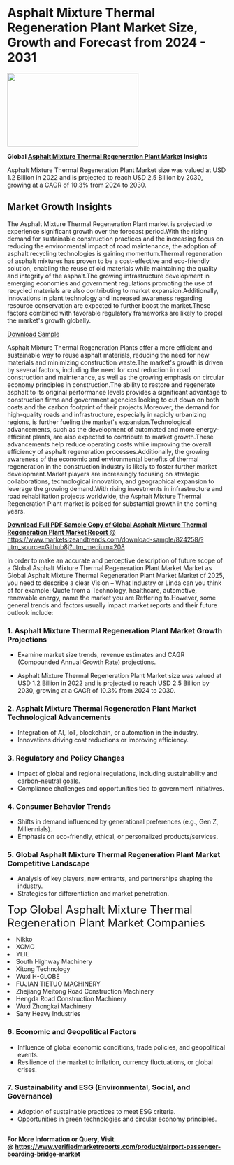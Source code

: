 <H1>Asphalt Mixture Thermal Regeneration Plant Market Size, Growth and Forecast from 2024 - 2031</H1><img class="aligncenter size-medium wp-image-584254" src="https://thirdeyenews.in/wp-content/uploads/2024/09/Global-Market-Research-300x168.jpeg" alt="" width="300" height="168" /><p><strong>Global&nbsp;<a href="https://www.marketsizeandtrends.com/download-sample/824258/?utm_source=Github8j?utm_medium=208">Asphalt Mixture Thermal Regeneration Plant Market</a> Insights</strong></p><p>Asphalt Mixture Thermal Regeneration Plant Market size was valued at USD 1.2 Billion in 2022 and is projected to reach USD 2.5 Billion by 2030, growing at a CAGR of 10.3% from 2024 to 2030.</p><p><h2>Market Growth Insights</h2> <p>The Asphalt Mixture Thermal Regeneration Plant market is projected to experience significant growth over the forecast period.With the rising demand for sustainable construction practices and the increasing focus on reducing the environmental impact of road maintenance, the adoption of asphalt recycling technologies is gaining momentum.Thermal regeneration of asphalt mixtures has proven to be a cost-effective and eco-friendly solution, enabling the reuse of old materials while maintaining the quality and integrity of the asphalt.The growing infrastructure development in emerging economies and government regulations promoting the use of recycled materials are also contributing to market expansion.Additionally, innovations in plant technology and increased awareness regarding resource conservation are expected to further boost the market.These factors combined with favorable regulatory frameworks are likely to propel the market's growth globally.</p> <p><a href="#">Download Sample</a></p> <p>Asphalt Mixture Thermal Regeneration Plants offer a more efficient and sustainable way to reuse asphalt materials, reducing the need for new materials and minimizing construction waste.The market's growth is driven by several factors, including the need for cost reduction in road construction and maintenance, as well as the growing emphasis on circular economy principles in construction.The ability to restore and regenerate asphalt to its original performance levels provides a significant advantage to construction firms and government agencies looking to cut down on both costs and the carbon footprint of their projects.Moreover, the demand for high-quality roads and infrastructure, especially in rapidly urbanizing regions, is further fueling the market's expansion.Technological advancements, such as the development of automated and more energy-efficient plants, are also expected to contribute to market growth.These advancements help reduce operating costs while improving the overall efficiency of asphalt regeneration processes.Additionally, the growing awareness of the economic and environmental benefits of thermal regeneration in the construction industry is likely to foster further market development.Market players are increasingly focusing on strategic collaborations, technological innovation, and geographical expansion to leverage the growing demand.With rising investments in infrastructure and road rehabilitation projects worldwide, the Asphalt Mixture Thermal Regeneration Plant market is poised for substantial growth in the coming years.</p> <p><a href="#"></p><p><span class=""><strong>Download Full PDF Sample Copy of Global Asphalt Mixture Thermal Regeneration Plant Market Report</strong> @ <a href="https://www.marketsizeandtrends.com/download-sample/824258/?utm_source=Github8j?utm_medium=208" target="_blank">https://www.marketsizeandtrends.com/download-sample/824258/?utm_source=Github8j?utm_medium=208</a></span></p><p>In order to make an accurate and perceptive description of future scope of a Global&nbsp;Asphalt Mixture Thermal Regeneration Plant Market Market as Global&nbsp;Asphalt Mixture Thermal Regeneration Plant Market Market of 2025, you need to describe a clear Vision &ndash; What Industry or Linda can you think of for example: Quote from a Technology, healthcare, automotive, renewable energy, name the market you are Reffering to.However, some general trends and factors usually impact market reports and their future outlook include:</p><h3>1.&nbsp;<strong>Asphalt Mixture Thermal Regeneration Plant Market Growth Projections</strong></h3><ul><li>Examine market size trends, revenue estimates and CAGR (Compounded Annual Growth Rate) projections.</li><li><p>Asphalt Mixture Thermal Regeneration Plant Market size was valued at USD 1.2 Billion in 2022 and is projected to reach USD 2.5 Billion by 2030, growing at a CAGR of 10.3% from 2024 to 2030.</p></li></ul><h3>2.&nbsp;<strong>Asphalt Mixture Thermal Regeneration Plant Market Technological Advancements</strong></h3><ul><li>Integration of AI, IoT, blockchain, or automation in the industry.</li><li>Innovations driving cost reductions or improving efficiency.</li></ul><h3>3.&nbsp;<strong>Regulatory and Policy Changes</strong></h3><ul><li>Impact of global and regional regulations, including sustainability and carbon-neutral goals.</li><li>Compliance challenges and opportunities tied to government initiatives.</li></ul><h3>4.&nbsp;<strong>Consumer Behavior Trends</strong></h3><ul><li>Shifts in demand influenced by generational preferences (e.g., Gen Z, Millennials).</li><li>Emphasis on eco-friendly, ethical, or personalized products/services.</li></ul><h3>5.&nbsp;<strong>Global Asphalt Mixture Thermal Regeneration Plant Market Competitive Landscape</strong></h3><ul><li>Analysis of key players, new entrants, and partnerships shaping the industry.</li><li>Strategies for differentiation and market penetration.</li></ul><p data-pm-slice="1 1 []"><span style="color: inherit; font-family: inherit; font-size: 25px;">Top Global Asphalt Mixture Thermal Regeneration Plant Market Companies</span></p><div class="" data-test-id=""><p><li>Nikko</li><li> XCMG</li><li> YLIE</li><li> South Highway Machinery</li><li> Xitong Technology</li><li> Wuxi H-GLOBE</li><li> FUJIAN TIETUO MACHINERY</li><li> Zhejiang Meitong Road Construction Machinery</li><li> Hengda Road Construction Machinery</li><li> Wuxi Zhongkai Machinery</li><li> Sany Heavy Industries</li></p></div><h3>6.&nbsp;<strong>Economic and Geopolitical Factors</strong></h3><ul><li>Influence of global economic conditions, trade policies, and geopolitical events.</li><li>Resilience of the market to inflation, currency fluctuations, or global crises.</li></ul><h3>7.&nbsp;<strong>Sustainability and ESG (Environmental, Social, and Governance)</strong></h3><ul><li>Adoption of sustainable practices to meet ESG criteria.</li><li>Opportunities in green technologies and circular economy principles.</li></ul><h2><strong style="font-size: 14px;">For More Information or Query, Visit @&nbsp;</strong><a style="background-color: #ffffff; font-size: 14px;" href="https://www.marketsizeandtrends.com/report/asphalt-mixture-thermal-regeneration-plant-market/" target="_blank">https://www.verifiedmarketreports.com/product/airport-passenger-boarding-bridge-market</a></h2>